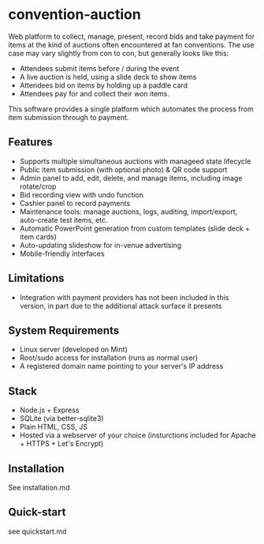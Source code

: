 # convention-auction

Web platform to collect, manage, present, record bids and take payment for items at the kind of auctions 
often encountered at fan conventions. The use case may vary slightly from 
con to con, but generally looks like this:

- Attendees submit items before / during the event
- A live auction is held, using a slide deck to show items
- Attendees bid on items by holding up a paddle card
- Attendees pay for and collect their won items.

This software provides a single platform which automates the process from item submission through to payment.

## Features
- Supports multiple simultaneous auctions with manageed state lifecycle
- Public item submission (with optional photo) & QR code support
- Admin panel to add, edit, delete, and manage items, including image rotate/crop
- Bid recording view with undo function
- Cashier panel to record payments
- Maintenance tools: manage auctions, logs, auditing, import/export, auto-create test items, etc.
- Automatic PowerPoint generation from custom templates (slide deck + item cards)
- Auto-updating slideshow for in-venue advertising
- Mobile-friendly interfaces

## Limitations

- Integration with payment providers has not been included in this version, 
  in part due to the additional attack surface it presents

## System Requirements

- Linux server (developed on Mint) 
- Root/sudo access for installation (runs as normal user)  
- A registered domain name pointing to your server's IP address

## Stack

- Node.js + Express
- SQLite (via better-sqlite3)
- Plain HTML, CSS, JS
- Hosted via a webserver of your choice (insturctions included for Apache + HTTPS + Let's Encrypt)


## Installation

See installation.md

## Quick-start

see quickstart.md

